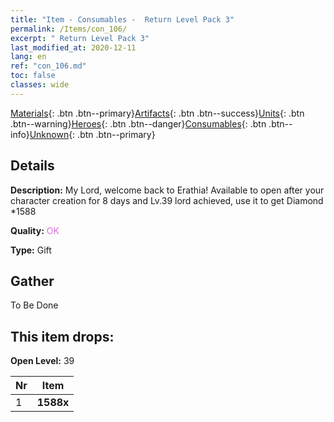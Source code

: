 ```yaml
---
title: "Item - Consumables -  Return Level Pack 3"
permalink: /Items/con_106/
excerpt: " Return Level Pack 3"
last_modified_at: 2020-12-11
lang: en
ref: "con_106.md"
toc: false
classes: wide
---
```

 [Materials](/Items/){: .btn .btn--primary}[Artifacts](/Items/Artifacts/){: .btn .btn--success}[Units](/Items/Units/){: .btn .btn--warning}[Heroes](/Items/Heroes/){: .btn .btn--danger}[Consumables](/Items/Consumables/){: .btn .btn--info}[Unknown](/Items/Unknown/){: .btn .btn--primary}

## Details
 **Description:** My Lord, welcome back to Erathia! Available to open after your character creation for 8 days and Lv.39 lord achieved, use it to get Diamond *1588

 **Quality:** <span style="color: #DA70D6">OK</span>

 **Type:** Gift

## Gather

  To Be Done

## This item drops:

 **Open Level:** 39

  | Nr |      Item    |
  |:---|:------------:|
  | 1 |  **1588x** <i class="fas fa-gem"/> | 
